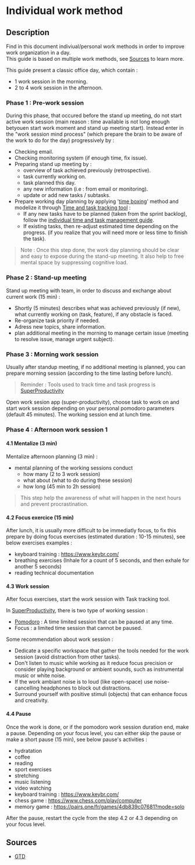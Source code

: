 # Individual work method

## Description

Find in this document indiviual/personal work methods in order to improve work organization in a day. <br>
This guide is based on multiple work methods, see [Sources](#sources) to learn more. <br>

This guide present a classic office day, which contain :
- 1 work session in the morning.
- 2 to 4 work session in the afternoon.

### Phase 1 : Pre-work session

During this phase, that occured before the stand up meeting, do not start active work session (main reason : time available is not long enough betyouen start work moment and stand up meeting start).
Instead enter in the "work session mind process" (which prepare the brain to be aware of the work to do for the day) progressively by :
- Checking email.
- Checking monitoring system (if enough time, fix issue).
- Preparing stand up meeting by :
    - overview of task achieved previously (retrospective).
    - task currently working on.
    - task planned this day.
    - any new information (i.e : from email or monitoring).
    - update or add new tasks / subtasks.
- Prepare working day planning by applying '[time boxing](https://asana.com/resources/what-is-timeboxing)' method and modelize it through [Time and task tracking tool](https://super-productivity.com/) :
    - If any new tasks have to be planned (taken from the sprint backlog), follow the [individual time and task management guide](../individual_time_and_task_mgmt.md).
    - If existing tasks, then re-adjust estimated time depending on the progress. (if you realize that you will need more or less time to finish the task).

> Note : Once this step done, the work day planning should be clear and easy to expose during the stand-up meeting. It also help to free mental space by suppressing cognitive load.

### Phase 2 : Stand-up meeting

Stand up meeting with team, in order to discuss and exchange about current work (15 min) :
- Shortly (5 minutes) describes what was achieved previously (if new), what currently working on (task, feature), if any obstacle is faced.
- Re-organize task priority if needed.
- Adress new topics, share information.
- plan additional meeting in the morning to manage certain issue (meeting to resolve issue, manage urgent subject).

### Phase 3 : Morning work session

Usually after standup meeting, if no additional meeting is planned, you can prepare morning session (according to the time lasting before lunch).
> Reminder : Tools used to track time and task progress is [SuperProductivity](https://super-productivity.com/)

Open work sesion app (super-productivity), choose task to work on and start work session depending on your personal pomodoro parameters (default 45 minutes).
The working session end at lunch time.

### Phase 4 : Afternoon work session 1

#### 4.1  Mentalize (3 min)

Mentalize afternoon planning (3 min) :
- mental planning of the working sessions conduct
    - how many (2 to 3 work session)
    - what about (what to do during these session)
    - how long (45 min to 2h session)

> This step help the awareness of what will happen in the next hours and prevent procrastination.

#### 4.2  Focus exercice (15 min)

After lunch, it is usually more difficult to be immediatly focus, to fix this prepare by doing focus exercises (estimated duration : 10-15 minutes), see below exercises examples :
- keyboard training : https://www.keybr.com/
- breathing exercises (Inhale for a count of 5 seconds, and then exhale for another 5 seconds)
- reading technical documentation

#### 4.3  Work session

After focus exercises, start the work session with Task tracking tool. <br>

In [SuperProductivity](https://super-productivity.com/), there is two type of working session :
- [Pomodoro](https://asana.com/resources/pomodoro-technique) : A time limited session that can be paused at any time.
- Focus : a limited time session that cannot be paused.

Some recommendation about work session :
- Dedicate a specific workspace that gather the tools needed for the work session (avoid distraction from other tasks).
- Don't listen to music while working as it reduce focus precision or consider playing background or ambient sounds, such as instrumental music or white noise.
- If the work ambiant noise is to loud (like open-space) use noise-cancelling headphones to block out distractions.
- Surround yourself with positive stimuli (objects) that can enhance focus and creativity.

#### 4.4 Pause

Once the work is done, or if the  pomodoro work session duration end, make a pause. Depending on your focus level, you can either skip the pause or make a short pause (15 min), see below pause's activities :
- hydratation
- coffee
- reading
- sport exercises
- stretching
- music listening
- video watching
- keyboard training : https://www.keybr.com/
- chess game : https://www.chess.com/play/computer
- memory game : https://pairs.one/fr/games/4db839c07681?mode=solo

After the pause, restart the cycle from the step 4.2 or 4.3 depending on your focus level.

## Sources

- [GTD](https://asana.com/resources/getting-things-done-gtd)